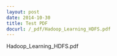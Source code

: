 ```yaml
---
layout: post
date: 2014-10-30
title: Test PDF
docurl: /_pdf/Hadoop_Learning_HDFS.pdf
---
```


Hadoop_Learning_HDFS.pdf
